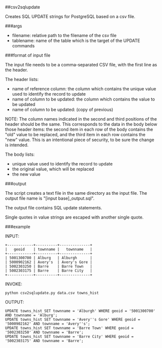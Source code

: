 ##csv2sqlupdate

Creates SQL UPDATE strings for PostgreSQL based on a csv file.

###args

* filename: relative path to the filename of the csv file
* tablename: name of the table which is the target of the UPDATE commands

###format of input file

The input file needs to be a comma-separated CSV file, with the first line as the header.

The header lists:
* name of reference column: the column which contains the unique value used to identify the record to update
* name of column to be updated: the column which contains the value to be updated
* name of column to be updated: (copy of previous)

NOTE: The column names indicated in the second and third positions of the header should be the same. This corresponds to the data in the body below those header items: the second item in each row of the body contains the "old" value to be replaced, and the third item in each row contains the "new" value. This is an intentional piece of security, to be sure the change is intended.

The body lists:
* unique value used to identify the record to update
* the original value, which will be replaced
* the new value


###output

The script creates a text file in the same directory as the input file. The output file name is "[input base]_output.sql".

The output file contains SQL update statements.

Single quotes in value strings are escaped with another single quote.


###example

INPUT:
```
+------------+----------+--------------+
|   geoid    | townname |   townname   |
+------------+----------+--------------+
| 5001300700 | Alburg   | Alburgh      |
| 5000902162 | Avery's  | Avery's Gore |
| 5002303250 | Barre    | Barre Town   |
| 5002303175 | Barre    | Barre City   |
+------------+----------+--------------+
```

INVOKE:
```
python csv2sqlupdate.py data.csv towns_hist
```

OUTPUT:
```
UPDATE towns_hist SET townname = 'Alburgh' WHERE geoid = '5001300700' AND townname = 'Alburg';
UPDATE towns_hist SET townname = 'Avery''s Gore' WHERE geoid = '5000902162' AND townname = 'Avery''s';
UPDATE towns_hist SET townname = 'Barre Town' WHERE geoid = '5002303250' AND townname = 'Barre';
UPDATE towns_hist SET townname = 'Barre City' WHERE geoid = '5002303175' AND townname = 'Barre';
```
